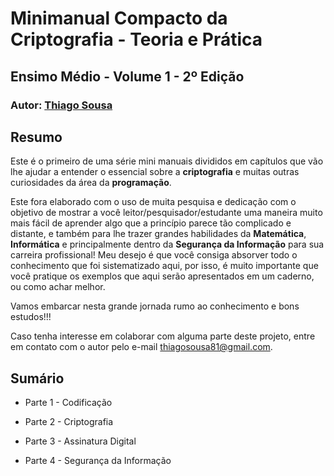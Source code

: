 # Minimanual Compacto da Criptografia - Teoria e Prática
## Ensimo Médio - Volume 1 - 2º Edição
### Autor: [**Thiago Sousa**](https://github.com/ThiagoSousa81/)

## Resumo
Este é o primeiro de uma série mini manuais divididos em capítulos que vão lhe ajudar a entender o essencial sobre a **criptografia** e muitas outras curiosidades da área da **programação**. 

Este fora elaborado com o uso de muita pesquisa e dedicação com o objetivo de mostrar a você
leitor/pesquisador/estudante uma maneira muito mais fácil de aprender algo que a princípio parece tão
complicado e distante, e também para lhe trazer grandes habilidades da **Matemática**, **Informática**
e principalmente dentro da **Segurança da Informação** para sua carreira profissional! Meu desejo é
que você consiga absorver todo o conhecimento que foi sistematizado aqui, por isso, é muito
importante que você pratique os exemplos que aqui serão apresentados em um caderno, ou como
achar melhor. 

Vamos embarcar nesta grande jornada rumo ao conhecimento e bons estudos!!!

Caso tenha interesse em colaborar com alguma parte deste projeto, entre em contato com o autor pelo e-mail [thiagosousa81@gmail.com](mailto:thiagosousa81@gmail.com).

## Sumário

- Parte 1 - Codificação

- Parte 2 - Criptografia

- Parte 3 - Assinatura Digital

- Parte 4 - Segurança da Informação
